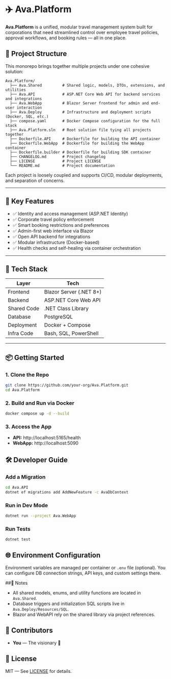 # ✈️ Ava.Platform

**Ava.Platform** is a unified, modular travel management system built for corporations that need streamlined control over employee travel policies, approval workflows, and booking rules — all in one place.

## 🧩 Project Structure

This monorepo brings together multiple projects under one cohesive solution:

```
Ava.Platform/
  ├── Ava.Shared         # Shared logic, models, DTOs, extensions, and utilities
  ├── Ava.API            # ASP.NET Core Web API for backend services and integrations
  ├── Ava.WebApp         # Blazor Server frontend for admin and end-user interaction
  ├── Ava.Deploy         # Infrastructure and deployment scripts (Docker, SQL, etc.)
  ├── compose.yaml       # Docker Compose configuration for the full stack
  ├── Ava.Platform.sln   # Root solution file tying all projects together
  ├── Dockerfile.API     # Dockerfile for building the API container
  ├── Dockerfile.WebApp  # Dockerfile for building the WebApp container
  ├── Dockerfile.builder # Dockerfile for building SDK container
  ├── CHANGELOG.md       # Project changelog
  ├── LICENSE            # Project LICENSE
  └── README.md          # Project documentation
```

Each project is loosely coupled and supports CI/CD, modular deployments, and separation of concerns.

---

## 🚀 Key Features

- ✅ Identity and access management (ASP.NET Identity)
- ✅ Corporate travel policy enforcement
- ✅ Smart booking restrictions and preferences
- ✅ Admin-first web interface via Blazor
- ✅ Open API backend for integrations
- ✅ Modular infrastructure (Docker-based)
- ✅ Health checks and self-healing via container orchestration

---

## 🧱 Tech Stack

| Layer        | Tech                       |
|--------------|----------------------------|
| Frontend     | Blazor Server (.NET 8+)    |
| Backend      | ASP.NET Core Web API       |
| Shared Code  | .NET Class Library         |
| Database     | PostgreSQL                 |
| Deployment   | Docker + Compose           |
| Infra Code   | Bash, SQL, PowerShell      |

---

## 📦 Getting Started

### 1. Clone the Repo

```bash
git clone https://github.com/your-org/Ava.Platform.git
cd Ava.Platform
```

### 2. Build and Run via Docker

```bash
docker compose up -d --build
```

### 3. Access the App

- **API:** http://localhost:5165/health
- **WebApp:** http://localhost:5090

## 🛠 Developer Guide

### Add a Migration

```bash
cd Ava.API
dotnet ef migrations add AddNewFeature -c AvaDbContext
```

### Run in Dev Mode

```bash
dotnet run --project Ava.WebApp
```

### Run Tests

```bash
dotnet test
```

## 🌐 Environment Configuration
Environment variables are managed per container or `.env` file (optional). You can configure DB connection strings, API keys, and custom settings there.


##📁 Notes

- All shared models, enums, and utility functions are located in `Ava.Shared`.
- Database triggers and initialization SQL scripts live in `Ava.Deploy/Resources/SQL`.
- Blazor and WebAPI rely on the shared library via project references.

## 👥 Contributors

- **You** — The visionary 🧠

## 📄 License

MIT — See [LICENSE](LICENSE) for details.
